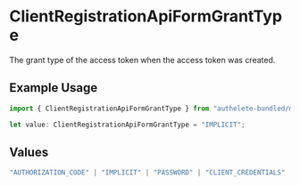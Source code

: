 # ClientRegistrationApiFormGrantType

The grant type of the access token when the access token was created.


## Example Usage

```typescript
import { ClientRegistrationApiFormGrantType } from "authelete-bundled/models/operations";

let value: ClientRegistrationApiFormGrantType = "IMPLICIT";
```

## Values

```typescript
"AUTHORIZATION_CODE" | "IMPLICIT" | "PASSWORD" | "CLIENT_CREDENTIALS" | "REFRESH_TOKEN" | "CIBA" | "DEVICE_CODE" | "TOKEN_EXCHANGE" | "JWT_BEARER"
```